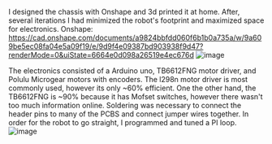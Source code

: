 I designed the chassis with Onshape and 3d printed it at home. After, several iterations I had minimized the robot's footprint and maximized space for electronics. 
Onshape: https://cad.onshape.com/documents/a9824bbfdd060f6b1b0a735a/w/9a609be5ec08fa04e5a09f19/e/9d9f4e09387bd903938f9d47?renderMode=0&uiState=6664e0d098a26519e4ec676d
![image](https://github.com/SidharthBhatt/FunkyRobot/assets/81537231/ccc2e4ef-2a1e-49e9-b555-b97fc364e199)

The electronics consisted of a Arduino uno, TB6612FNG motor driver, and Polulu Microgear motors with encoders. The l298n motor driver is most commonly used, however its only ~60% efficient. One the other hand, the TB6612FNG is ~90% because it has Mofset switches, however there wasn't too much information online. Soldering was necessary to connect the header pins to many of the PCBS and connect jumper wires together. In order for the robot to go straight, I programmed and tuned a PI loop. 
![image](https://github.com/SidharthBhatt/FunkyRobot/assets/81537231/6e7897f0-3b1b-4720-9a32-83fc82fbf71a)

